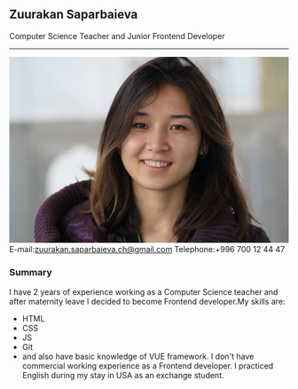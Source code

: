 ## Zuurakan Saparbaieva
Computer Science Teacher and Junior Frontend Developer
*******************************************************
![Alt-avatar](/img/zuurakan.jpg "Photo of me")
E-mail:zuurakan.saparbaieva.ch@gmail.com
Telephone:+996 700 12 44 47


### Summary
I have 2 years of experience working as a Computer Science teacher and after maternity leave I decided to become Frontend developer.My skills are:
* HTML
* CSS
* JS
* Git
* and also have basic knowledge of VUE framework.
I don't have commercial working experience as a Frontend developer.
I practiced English during my stay in USA as an exchange student.
